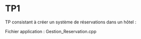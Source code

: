 # TP1
TP consistant à créer un système de réservations dans un hôtel :

Fichier application : Gestion_Reservation.cpp
